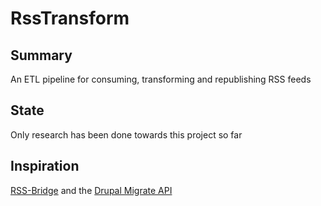 # RssTransform

## Summary

An ETL pipeline for consuming, transforming and republishing RSS feeds

## State

Only research has been done towards this project so far

## Inspiration

[RSS-Bridge](https://github.com/RSS-Bridge/rss-bridge) and the [Drupal Migrate API](https://www.drupal.org/docs/drupal-apis/migrate-api)

